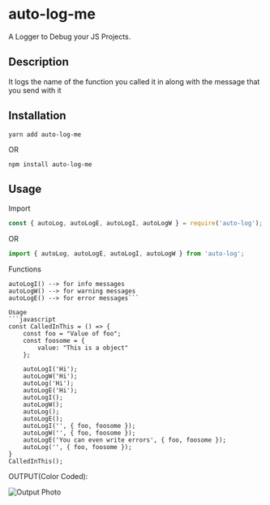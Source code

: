 # auto-log-me

A Logger to Debug your JS Projects.

## Description
It logs the name of the function you called it in along with the message that you send with it

## Installation

`yarn add auto-log-me`

OR

`npm install auto-log-me`

## Usage

Import 
```javascript
const { autoLog, autoLogE, autoLogI, autoLogW } = require('auto-log');
```
OR

```javascript
import { autoLog, autoLogE, autoLogI, autoLogW } from 'auto-log';
```

Functions

```autoLog() --> for basic messages
autoLogI() --> for info messages
autoLogW() --> for warning messages
autoLogE() --> for error messages```

Usage
```javascript
const CalledInThis = () => {
    const foo = "Value of foo";
    const foosome = {
        value: "This is a object"
    };

    autoLogI('Hi');
    autoLogW('Hi');
    autoLog('Hi');
    autoLogE('Hi');
    autoLogI();
    autoLogW();
    autoLog();
    autoLogE();
    autoLogI('', { foo, foosome });
    autoLogW('', { foo, foosome });
    autoLogE('You can even write errors', { foo, foosome });
    autoLog('', { foo, foosome });
}
CalledInThis();
```

OUTPUT(Color Coded):

![Output Photo](https://github.com/amanjagdev/auto-log-me/blob/master/assets/output.jpg?raw=true)
